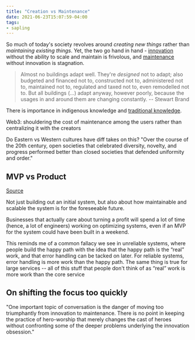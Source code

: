 ```yaml
---
title: "Creation vs Maintenance"
date: 2021-06-23T15:07:59-04:00
tags:
- sapling
---
```


So much of today's society revolves around *creating new things* rather than *maintaining existing things*. Yet,  the two go hand in hand - [innovation](thoughts/innovation.md) without the ability to scale and maintain is frivolous, and [maintenance](thoughts/maintenance.md) without innovation is stagnation.

> Almost no buildings adapt well. They're _designed_ not to adapt; also budgeted and financed not to, constructed not to, administered not to, maintained not to, regulated and taxed not to, even remodelled not to. But all buildings (...) adapt anyway, however poorly, because the usages in and around them are changing constantly. -- Stewart Brand

There is importance in indigenous knowledge and [traditional knowledge](thoughts/traditional%20knowledge.md).

Web3: shouldering the cost of maintenance among the users rather than centralizing it with the creators

Do Eastern vs Western cultures have diff takes on this? "Over the course of the 20th century, open societies that celebrated diversity, novelty, and progress performed better than closed societies that defended uniformity and order."

## MVP vs Product
[Source](https://danluu.com/sounds-easy/)

Not just building out an initial system, but also about how maintainable and scalable the system is for the foreseeable future.

Businesses that actually care about turning a profit will spend a lot of time (hence, a lot of engineers) working on optimizing systems, even if an MVP for the system could have been built in a weekend.

This reminds me of a common fallacy we see in unreliable systems, where people build the happy path with the idea that the happy path is the “real” work, and that error handling can be tacked on later. For reliable systems, error handling is more work than the happy path. The same thing is true for large services -- all of this stuff that people don't think of as “real” work is more work than the core service

## On shifting the focus too quickly
"One important topic of conversation is the danger of moving too triumphantly from innovation to maintenance. There is no point in keeping the practice of hero-worship that merely changes the cast of heroes without confronting some of the deeper problems underlying the innovation obsession."
